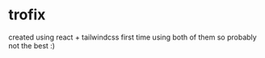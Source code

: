 # trofix
created using react + tailwindcss 
first time using both of them so probably not the best :)
